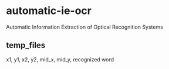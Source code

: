 # automatic-ie-ocr
Automatic Information Extraction of Optical Recognition Systems

## temp_files

x1, y1, x2, y2, mid_x, mid_y, recognized word